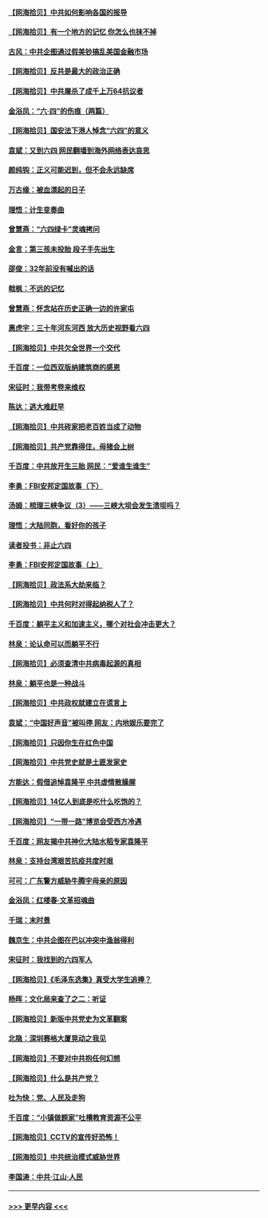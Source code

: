 #### [【网海拾贝】中共如何影响各国的报导](../pages/nsc993/n13012599.md?t=06102301) 
#### [【网海拾贝】有一个地方的记忆 你怎么也抹不掉](../pages/nsc993/n13009802.md?t=06102301) 
#### [古风：中共企图通过假美钞搞乱美国金融市场](../pages/nsc993/n13009626.md?t=06102301) 
#### [【网海拾贝】反共是最大的政治正确](../pages/nsc993/n13007051.md?t=06102301) 
#### [【网海拾贝】中共屠杀了成千上万64抗议者](../pages/nsc993/n13002713.md?t=06102301) 
#### [金浴凤：“六·四”的伤痕（两篇）](../pages/nsc993/n13001719.md?t=06102301) 
#### [【网海拾贝】国安法下港人悼念“六四”的意义](../pages/nsc993/n13001039.md?t=06102301) 
#### [袁斌：又到六四 网民翻墙到海外网络表达哀思](../pages/nsc993/n13000995.md?t=06102301) 
#### [颜纯钩：正义可能迟到，但不会永远缺席](../pages/nsc993/n13000920.md?t=06102301) 
#### [万古缘：被血漂起的日子](../pages/nsc993/n13000914.md?t=06102301) 
#### [理悟：计生变奏曲](../pages/nsc993/n13000414.md?t=06102301) 
#### [曾慧燕：“六四绿卡”灵魂拷问](../pages/nsc993/n13000277.md?t=06102301) 
#### [金言：第三孩未投胎 段子手先出生](../pages/nsc993/n13000215.md?t=06102301) 
#### [邵俊：32年前没有喊出的话](../pages/nsc993/n13000181.md?t=06102301) 
#### [戟枫：不远的记忆](../pages/nsc993/n13000121.md?t=06102301) 
#### [曾慧燕：怀念站在历史正确一边的许家屯](../pages/nsc993/n13000073.md?t=06102301) 
#### [惠虎宇：三十年河东河西 放大历史视野看六四](../pages/nsc993/n13000018.md?t=06102301) 
#### [【网海拾贝】中共欠全世界一个交代](../pages/nsc993/n12998706.md?t=06102301) 
#### [千百度：一位西双版纳建筑商的感恩](../pages/nsc993/n12998487.md?t=06102301) 
#### [宋征时：我带考卷来维权](../pages/nsc993/n12994088.md?t=06102301) 
#### [陈达：逃大难赶早](../pages/nsc993/n12993569.md?t=06102301) 
#### [【网海拾贝】中共砖家把老百姓当成了动物](../pages/nsc993/n12993483.md?t=06102301) 
#### [【网海拾贝】共产党靠得住，母猪会上树](../pages/nsc993/n12990730.md?t=06102301) 
#### [千百度：中共放开生三胎 网民：“爱谁生谁生”](../pages/nsc993/n12990644.md?t=06102301) 
#### [李勇：FBI安邦定国故事（下）](../pages/nsc993/n12987854.md?t=06102301) 
#### [汤姆：梳理三峡争议（3）——三峡大坝会发生溃坝吗？](../pages/nsc993/n12989806.md?t=06102301) 
#### [理悟：大陆同胞，看好你的孩子](../pages/nsc993/n12989778.md?t=06102301) 
#### [读者投书：非止六四](../pages/nsc993/n12989673.md?t=06102301) 
#### [李勇：FBI安邦定国故事（上）](../pages/nsc993/n12987749.md?t=06102301) 
#### [【网海拾贝】政法系大劫来临？](../pages/nsc993/n12987596.md?t=06102301) 
#### [【网海拾贝】中共何时对得起纳税人了？](../pages/nsc993/n12985578.md?t=06102301) 
#### [千百度：躺平主义和加速主义，哪个对社会冲击更大？](../pages/nsc993/n12985512.md?t=06102301) 
#### [林泉：论认命可以而躺平不行](../pages/nsc993/n12985505.md?t=06102301) 
#### [【网海拾贝】必须查清中共病毒起源的真相](../pages/nsc993/n12984276.md?t=06102301) 
#### [林泉：躺平也是一种战斗](../pages/nsc993/n12984194.md?t=06102301) 
#### [【网海拾贝】中共政权就建立在谎言上](../pages/nsc993/n12981880.md?t=06102301) 
#### [袁斌：“中国好声音”被叫停 网友：内地娱乐要完了](../pages/nsc993/n12981826.md?t=06102301) 
#### [【网海拾贝】只因你生在红色中国](../pages/nsc993/n12979096.md?t=06102301) 
#### [【网海拾贝】中共党史就是土匪发家史](../pages/nsc993/n12976478.md?t=06102301) 
#### [方能达：假借追悼袁隆平 中共虚情散臊腥](../pages/nsc993/n12976396.md?t=06102301) 
#### [【网海拾贝】14亿人到底是吃什么吃饱的？](../pages/nsc993/n12974125.md?t=06102301) 
#### [【网海拾贝】“一带一路”博览会受西方冷遇](../pages/nsc993/n12971787.md?t=06102301) 
#### [千百度：网友揭中共神化大陆水稻专家袁隆平](../pages/nsc993/n12971733.md?t=06102301) 
#### [林泉：支持台湾艰苦抗疫共度时艰](../pages/nsc993/n12971350.md?t=06102301) 
#### [可可：广东警方威胁牛腾宇母亲的原因](../pages/nsc993/n12971100.md?t=06102301) 
#### [金浴凤：红楼春·文革招魂曲](../pages/nsc993/n12970354.md?t=06102301) 
#### [千瑞：末时景](../pages/nsc993/n12970337.md?t=06102301) 
#### [魏京生：中共企图在巴以冲突中渔翁得利](../pages/nsc993/n12970286.md?t=06102301) 
#### [宋征时：我找到的六四军人](../pages/nsc993/n12970213.md?t=06102301) 
#### [【网海拾贝】《毛泽东选集》真受大学生追捧？](../pages/nsc993/n12968779.md?t=06102301) 
#### [杨晖：文化局来查了之二：听证](../pages/nsc993/n12966528.md?t=06102301) 
#### [【网海拾贝】新版中共党史为文革翻案](../pages/nsc993/n12967526.md?t=06102301) 
#### [北隐：深圳赛格大厦晃动之我见](../pages/nsc993/n12967393.md?t=06102301) 
#### [【网海拾贝】不要对中共抱任何幻想](../pages/nsc993/n12965222.md?t=06102301) 
#### [【网海拾贝】什么是共产党？](../pages/nsc993/n12962781.md?t=06102301) 
#### [吐为快：党、人民及走狗](../pages/nsc993/n12962747.md?t=06102301) 
#### [千百度：“小镇做题家”吐槽教育资源不公平](../pages/nsc993/n12962705.md?t=06102301) 
#### [【网海拾贝】CCTV的宣传好恐怖！](../pages/nsc993/n12959984.md?t=06102301) 
#### [【网海拾贝】中共统治模式威胁世界](../pages/nsc993/n12957622.md?t=06102301) 
#### [李国涛：中共‧江山‧人民](../pages/nsc993/n12957502.md?t=06102301) 

----
#### [ >>> 更早内容 <<< ](../indexes/nsc993-earlier.md)
